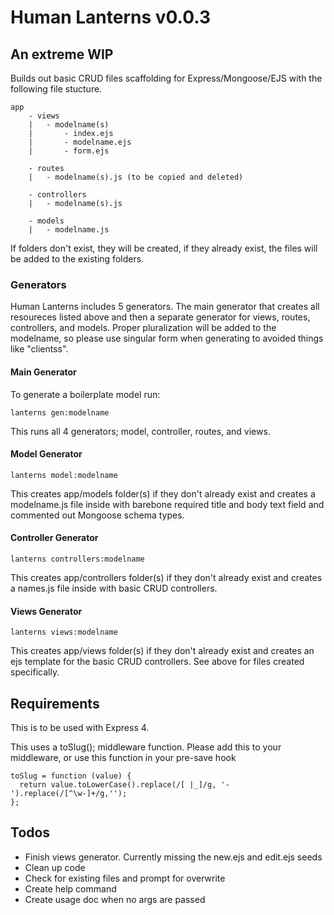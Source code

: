 # Human Lanterns v0.0.3

## An extreme WIP

Builds out basic CRUD files scaffolding for Express/Mongoose/EJS with the following file stucture.

    app
    	- views
    	|	- modelname(s)
    	|		- index.ejs
    	|		- modelname.ejs
    	|		- form.ejs
    
    	- routes
    	|	- modelname(s).js (to be copied and deleted)
    
    	- controllers 
    	|	- modelname(s).js
    
    	- models
    	|	- modelname.js

If folders don't exist, they will be created, if they already exist, the files will be added to the existing folders.


### Generators

Human Lanterns includes 5 generators. The main generator that creates all resoureces listed above and then a separate generator for views, routes, controllers, and models. Proper pluralization will be added to the modelname, so please use singular form when generating to avoided things like "clientss".

#### Main Generator

To generate a boilerplate model run:

    lanterns gen:modelname

This runs all 4 generators; model, controller, routes, and views.

#### Model Generator

	lanterns model:modelname

This creates app/models folder(s) if they don't already exist and creates a modelname.js file inside with barebone required title and body text field and commented out Mongoose schema types.

#### Controller Generator

    lanterns controllers:modelname

This creates app/controllers folder(s) if they don't already exist and creates a names.js file inside with basic CRUD controllers.


#### Views Generator

    lanterns views:modelname

This creates app/views folder(s) if they don't already exist and creates an ejs template for the basic CRUD controllers. See above for files created specifically.



## Requirements

This is to be used with Express 4.

This uses a toSlug(); middleware function. Please add this to your middleware, or use this function in your pre-save hook

    toSlug = function (value) {
      return value.toLowerCase().replace(/[ |_]/g, '-').replace(/[^\w-]+/g,'');
    };


## Todos


* Finish views generator. Currently missing the new.ejs and edit.ejs seeds
* Clean up code
* Check for existing files and prompt for overwrite
* Create help command
* Create usage doc when no args are passed